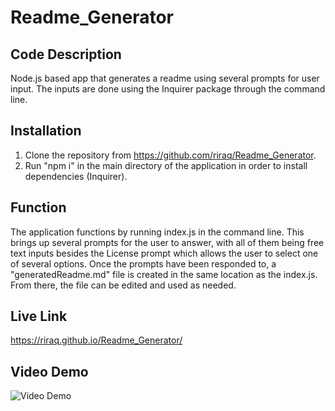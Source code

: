 # Readme_Generator
## Code Description
Node.js based app that generates a readme using several prompts for user input. The inputs are done using the Inquirer package through the command line.
## Installation
1. Clone the repository from https://github.com/riraq/Readme_Generator.
2. Run "npm i" in the main directory of the application in order to install dependencies (Inquirer).
## Function
The application functions by running index.js in the command line. This brings up several prompts for the user to answer, with all of them being free text inputs besides the License prompt which allows the user to select one of several options. Once the prompts have been responded to, a "generatedReadme.md" file is created in the same location as the index.js. From there, the file can be edited and used as needed.
## Live Link
https://riraq.github.io/Readme_Generator/
## Video Demo
![Video Demo](./assets/videoDemo.gif)